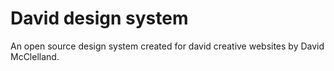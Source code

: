 # David design system
An open source design system created for david creative websites by David McClelland.
